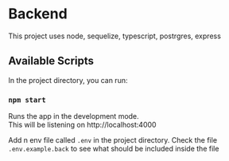 # Backend 

This project uses node, sequelize, typescript, postrgres, express

## Available Scripts

In the project directory, you can run:

### `npm start`

Runs the app in the development mode.\
This will be listening on http://localhost:4000

Add n env file called `.env` in the project directory. 
Check the file `.env.example.back` to see what should be included inside the file 